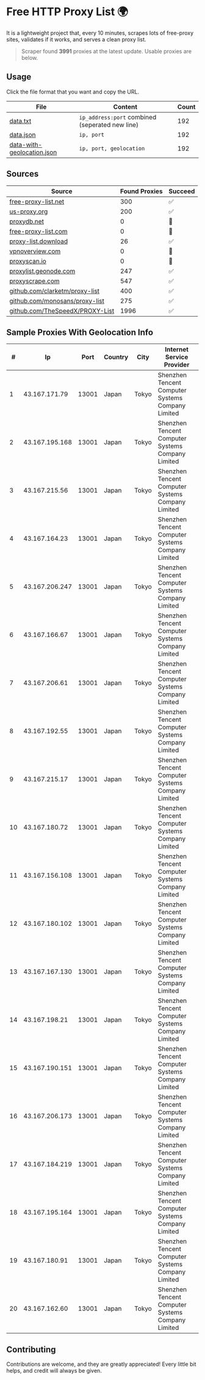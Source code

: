 
# Free HTTP Proxy List 🌍

It is a lightweight project that, every 10 minutes, scrapes lots of free-proxy sites, validates if it works, and serves a clean proxy list.


> Scraper found **3991** proxies at the latest update. Usable proxies are below.

## Usage

Click the file format that you want and copy the URL.


|File|Content|Count|
|----|-------|-----|
|[data.txt](https://raw.githubusercontent.com/themiralay/Proxy-List-World/master/data.txt)|`ip_address:port` combined (seperated new line)|192|
|[data.json](https://raw.githubusercontent.com/themiralay/Proxy-List-World/master/data.json)|`ip, port`|192|
|[data-with-geolocation.json](https://raw.githubusercontent.com/themiralay/Proxy-List-World/master/data-with-geolocation.json)|`ip, port, geolocation`|192|

## Sources

|Source|Found Proxies|Succeed|
|------|-------------|-------|
|[free-proxy-list.net](https://free-proxy-list.net)|300|✅|
|[us-proxy.org](https://www.us-proxy.org)|200|✅|
|[proxydb.net](http://proxydb.net)|0|🚫|
|[free-proxy-list.com](https://free-proxy-list.com/?page=&port=&type%5B%5D=http&type%5B%5D=https&up_time=0&search=Search)|0|🚫|
|[proxy-list.download](https://www.proxy-list.download/HTTP)|26|✅|
|[vpnoverview.com](https://vpnoverview.com/privacy/anonymous-browsing/free-proxy-servers)|0|🚫|
|[proxyscan.io](https://www.proxyscan.io)|0|🚫|
|[proxylist.geonode.com](https://proxylist.geonode.com/api/proxy-list?limit=300&page=1&sort_by=lastChecked&sort_type=desc&protocols=http,https)|247|✅|
|[proxyscrape.com](https://api.proxyscrape.com/v2/?request=displayproxies&protocol=http&timeout=10000&country=all&ssl=all&anonymity=all)|547|✅|
|[github.com/clarketm/proxy-list](https://raw.githubusercontent.com/clarketm/proxy-list/master/proxy-list-raw.txt)|400|✅|
|[github.com/monosans/proxy-list](https://raw.githubusercontent.com/monosans/proxy-list/main/proxies/http.txt)|275|✅|
|[github.com/TheSpeedX/PROXY-List](https://raw.githubusercontent.com/TheSpeedX/PROXY-List/master/http.txt)|1996|✅|


## Sample Proxies With Geolocation Info

|#|Ip|Port|Country|City|Internet Service Provider|
|-|--|----|-------|----|-------------------------|
|1|43.167.171.79|13001|Japan|Tokyo|Shenzhen Tencent Computer Systems Company Limited|
|2|43.167.195.168|13001|Japan|Tokyo|Shenzhen Tencent Computer Systems Company Limited|
|3|43.167.215.56|13001|Japan|Tokyo|Shenzhen Tencent Computer Systems Company Limited|
|4|43.167.164.23|13001|Japan|Tokyo|Shenzhen Tencent Computer Systems Company Limited|
|5|43.167.206.247|13001|Japan|Tokyo|Shenzhen Tencent Computer Systems Company Limited|
|6|43.167.166.67|13001|Japan|Tokyo|Shenzhen Tencent Computer Systems Company Limited|
|7|43.167.206.61|13001|Japan|Tokyo|Shenzhen Tencent Computer Systems Company Limited|
|8|43.167.192.55|13001|Japan|Tokyo|Shenzhen Tencent Computer Systems Company Limited|
|9|43.167.215.17|13001|Japan|Tokyo|Shenzhen Tencent Computer Systems Company Limited|
|10|43.167.180.72|13001|Japan|Tokyo|Shenzhen Tencent Computer Systems Company Limited|
|11|43.167.156.108|13001|Japan|Tokyo|Shenzhen Tencent Computer Systems Company Limited|
|12|43.167.180.102|13001|Japan|Tokyo|Shenzhen Tencent Computer Systems Company Limited|
|13|43.167.167.130|13001|Japan|Tokyo|Shenzhen Tencent Computer Systems Company Limited|
|14|43.167.198.21|13001|Japan|Tokyo|Shenzhen Tencent Computer Systems Company Limited|
|15|43.167.190.151|13001|Japan|Tokyo|Shenzhen Tencent Computer Systems Company Limited|
|16|43.167.206.173|13001|Japan|Tokyo|Shenzhen Tencent Computer Systems Company Limited|
|17|43.167.184.219|13001|Japan|Tokyo|Shenzhen Tencent Computer Systems Company Limited|
|18|43.167.195.164|13001|Japan|Tokyo|Shenzhen Tencent Computer Systems Company Limited|
|19|43.167.180.91|13001|Japan|Tokyo|Shenzhen Tencent Computer Systems Company Limited|
|20|43.167.162.60|13001|Japan|Tokyo|Shenzhen Tencent Computer Systems Company Limited|



## Contributing

Contributions are welcome, and they are greatly appreciated! Every
little bit helps, and credit will always be given.

